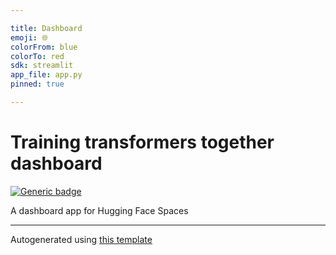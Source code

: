 ```yaml
---

title: Dashboard
emoji: 🌐
colorFrom: blue
colorTo: red
sdk: streamlit
app_file: app.py
pinned: true

---
```



# Training transformers together dashboard

[![Generic badge](https://img.shields.io/badge/🤗-Open%20In%20Spaces-blue.svg)](https://huggingface.co/spaces/training-transformers-together/training-transformers-together-dashboard)

A dashboard app for Hugging Face Spaces

---


Autogenerated using [this template](https://github.com/nateraw/spaces-template)

